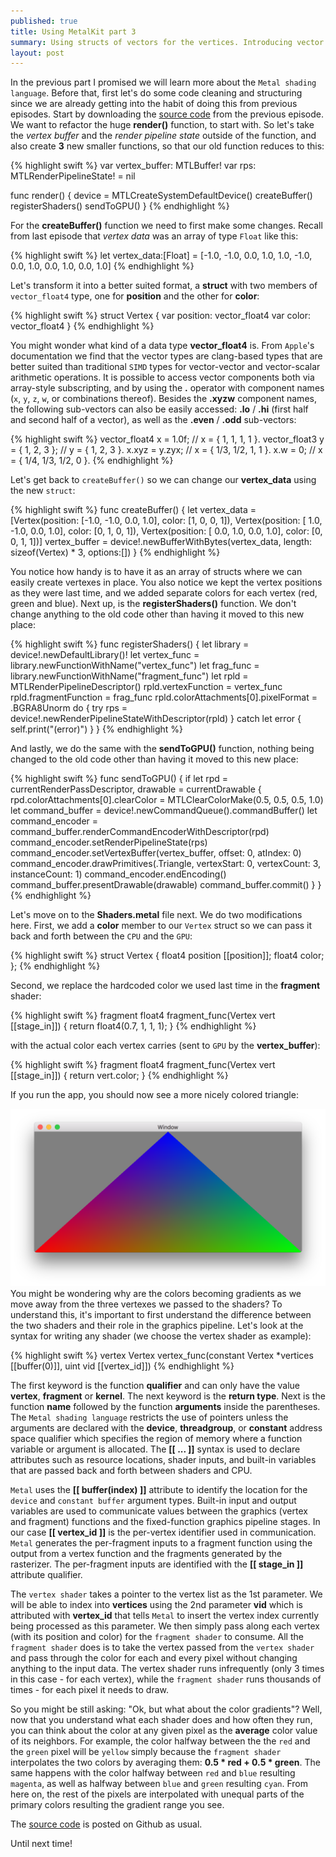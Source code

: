 ```yaml
---
published: true
title: Using MetalKit part 3
summary: Using structs of vectors for the vertices. Introducing vector swizzling in MSL. Synchronizing struct data between the CPU and the GPU. Vertex and Fragment function syntax - function qualifiers, return types, address space qualifier, attributes. Interpolating color using the information stored in the triangle vertices.
layout: post
---
```

In the previous part I promised we will learn more about the `Metal shading language`. Before that, first let's do some code cleaning and structuring since we are already getting into the habit of doing this from previous episodes. Start by downloading the [source code](https://github.com/MetalKit/metal) from the previous episode. We want to refactor the huge __render()__ function, to start with. So let's take the _vertex buffer_ and the _render pipeline state_ outside of the function, and also create __3__ new smaller functions, so that our old function reduces to this:

{% highlight swift %} 
var vertex_buffer: MTLBuffer!
var rps: MTLRenderPipelineState! = nil

func render() {
    device = MTLCreateSystemDefaultDevice()
    createBuffer()
    registerShaders()
    sendToGPU()
}
{% endhighlight %}

For the __createBuffer()__ function we need to first make some changes. Recall from last episode that _vertex data_ was an array of type `Float` like this:

{% highlight swift %} 
let vertex_data:[Float] = [-1.0, -1.0, 0.0, 1.0,
                            1.0, -1.0, 0.0, 1.0,
                            0.0,  1.0, 0.0, 1.0]
{% endhighlight %}

Let's transform it into a better suited format, a __struct__ with two members of `vector_float4` type, one for __position__ and the other for __color__:

{% highlight swift %} 
struct Vertex {
    var position: vector_float4
    var color: vector_float4
}
{% endhighlight %}

You might wonder what kind of a data type __vector_float4__ is. From `Apple`'s documentation we find that the vector types are clang-based types that are better suited than traditional `SIMD` types for vector-vector and vector-scalar arithmetic operations. It is possible to access vector components both via array-style subscripting, and by using the __.__ operator with component names (`x`, `y`, `z`, `w`, or combinations thereof). Besides the __.xyzw__ component names, the following sub-vectors can also be easily accessed: __.lo__ / __.hi__ (first half and second half of a vector), as well as the __.even__ / __.odd__ sub-vectors:

{% highlight swift %} 
vector_float4 x = 1.0f;         // x = { 1, 1, 1, 1 }.
vector_float3 y = { 1, 2, 3 };  // y = { 1, 2, 3 }.
x.xyz = y.zyx;                  // x = { 1/3, 1/2, 1, 1 }.
x.w = 0;                        // x = { 1/4, 1/3, 1/2, 0 }.
{% endhighlight %}

Let's get back to `createBuffer()` so we can change our __vertex_data__ using the new `struct`:

{% highlight swift %} 
func createBuffer() {
    let vertex_data = [Vertex(position: [-1.0, -1.0, 0.0, 1.0], color: [1, 0, 0, 1]),
                       Vertex(position: [ 1.0, -1.0, 0.0, 1.0], color: [0, 1, 0, 1]),
                       Vertex(position: [ 0.0,  1.0, 0.0, 1.0], color: [0, 0, 1, 1])]
    vertex_buffer = device!.newBufferWithBytes(vertex_data, length: sizeof(Vertex) * 3, options:[])
}
{% endhighlight %}

You notice how handy is to have it as an array of structs where we can easily create vertexes in place. You also notice we kept the vertex positions as they were last time, and we added separate colors for each vertex (red, green and blue). Next up, is the __registerShaders()__ function. We don't change anything to the old code other than having it moved to this new place:

{% highlight swift %} 
func registerShaders() {
    let library = device!.newDefaultLibrary()!
    let vertex_func = library.newFunctionWithName("vertex_func")
    let frag_func = library.newFunctionWithName("fragment_func")
    let rpld = MTLRenderPipelineDescriptor()
    rpld.vertexFunction = vertex_func
    rpld.fragmentFunction = frag_func
    rpld.colorAttachments[0].pixelFormat = .BGRA8Unorm
    do {
        try rps = device!.newRenderPipelineStateWithDescriptor(rpld)
    } catch let error {
        self.print("\(error)")
    }
}
{% endhighlight %}

And lastly, we do the same with the __sendToGPU()__ function, nothing being changed to the old code other than having it moved to this new place:

{% highlight swift %} 
func sendToGPU() {
    if let rpd = currentRenderPassDescriptor, drawable = currentDrawable {
        rpd.colorAttachments[0].clearColor = MTLClearColorMake(0.5, 0.5, 0.5, 1.0)
        let command_buffer = device!.newCommandQueue().commandBuffer()
        let command_encoder = command_buffer.renderCommandEncoderWithDescriptor(rpd)
        command_encoder.setRenderPipelineState(rps)
        command_encoder.setVertexBuffer(vertex_buffer, offset: 0, atIndex: 0)
        command_encoder.drawPrimitives(.Triangle, vertexStart: 0, vertexCount: 3, instanceCount: 1)
        command_encoder.endEncoding()
        command_buffer.presentDrawable(drawable)
        command_buffer.commit()
    }
}
{% endhighlight %}

Let's move on to the __Shaders.metal__ file next. We do two modifications here. First, we add a __color__ member to our `Vertex` struct so we can pass it back and forth between the `CPU` and the `GPU`:

{% highlight swift %} 
struct Vertex {
    float4 position [[position]];
    float4 color; 
};
{% endhighlight %}

Second, we replace the hardcoded color we used last time in the __fragment__ shader:

{% highlight swift %} 
fragment float4 fragment_func(Vertex vert [[stage_in]]) {
    return float4(0.7, 1, 1, 1);
}
{% endhighlight %}

with the actual color each vertex carries (sent to `GPU` by the __vertex_buffer__):

{% highlight swift %} 
fragment float4 fragment_func(Vertex vert [[stage_in]]) {
    return vert.color;
}
{% endhighlight %}
    
If you run the app, you should now see a more nicely colored triangle:

![alt text](https://github.com/MetalKit/images/blob/master/chapter04.png?raw=true "1")
You might be wondering why are the colors becoming gradients as we move away from the three vertexes we passed to the shaders? To understand this, it's important to first understand the difference between the two shaders and their role in the graphics pipeline. Let's look at the syntax for writing any shader (we choose the vertex shader as example):

{% highlight swift %} 
vertex Vertex vertex_func(constant Vertex *vertices [[buffer(0)]], uint vid [[vertex_id]])
{% endhighlight %}

The first keyword is the function __qualifier__ and can only have the value __vertex__, __fragment__ or __kernel__. The next keyword is the __return type__. Next is the function __name__ followed by the function __arguments__ inside the parentheses. The `Metal shading language` restricts the use of pointers unless the arguments are declared with the __device__, __threadgroup__, or __constant__ address space qualifier which specifies the region of memory where a function variable or argument is allocated. The __[[ ... ]]__ syntax is used to declare attributes such as resource locations, shader inputs, and built-in variables that are passed back and forth between shaders and CPU.

`Metal` uses the __[[ buffer(index) ]]__ attribute to identify the location for the `device` and `constant buffer` argument types. Built-in input and output variables are used to communicate values between the graphics (vertex and fragment) functions and the fixed-function graphics pipeline stages. In our case __[[ vertex_id ]]__ is the per-vertex identifier used in communication. `Metal` generates the per-fragment inputs to a fragment function using the output from a vertex function and the fragments generated by the rasterizer. The per-fragment inputs are identified with the __[[ stage_in ]]__ attribute qualifier. 

The `vertex shader` takes a pointer to the vertex list as the 1st parameter. We will be able to index into __vertices__ using the 2nd parameter __vid__ which is attributed with __vertex_id__ that tells `Metal` to insert the vertex index currently being processed as this parameter. We then simply pass along each vertex (with its position and color) for the `fragment shader` to consume. All the `fragment shader` does is to take the vertex passed from the `vertex shader` and pass through the color for each and every pixel without changing anything to the input data. The vertex shader runs infrequently (only 3 times in this case - for each vertex), while the `fragment shader` runs thousands of times - for each pixel it needs to draw. 

So you might be still asking: "Ok, but what about the color gradients"? Well, now that you understand what each shader does and how often they run, you can think about the color at any given pixel as the __average__ color value of its neighbors. For example, the color halfway between the the `red` and the `green` pixel will be `yellow` simply because the `fragment shader` interpolates the two colors by averaging them: __0.5 * red + 0.5 * green__. The same happens with the color halfway between `red` and `blue` resulting `magenta`, as well as halfway between `blue` and `green` resulting `cyan`. From here on, the rest of the pixels are interpolated with unequal parts of the primary colors resulting the gradient range you see.

The [source code](https://github.com/MetalKit/metal) is posted on Github as usual.

Until next time!

